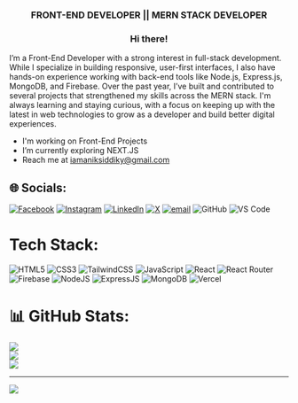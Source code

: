 <h3 align="center">FRONT-END DEVELOPER || MERN STACK DEVELOPER</h3>  

### <div align="center">Hi there!
I’m a Front-End Developer with a strong interest in full-stack development. While I specialize in building responsive, user-first interfaces, I also have hands-on experience working with back-end tools like Node.js, Express.js, MongoDB, and Firebase. Over the past year, I’ve built and contributed to several projects that strengthened my skills across the MERN stack. I'm always learning and staying curious, with a focus on keeping up with the latest in web technologies to grow as a developer and build better digital experiences.</div> 


- I'm working on Front-End Projects
- I’m currently exploring NEXT.JS
- Reach me at iamaniksiddiky@gmail.com


## 🌐 Socials:
[![Facebook](https://img.shields.io/badge/Facebook-%231877F2.svg?logo=Facebook&logoColor=white)](https://facebook.com/dev.anik.siddiky) [![Instagram](https://img.shields.io/badge/Instagram-%23E4405F.svg?logo=Instagram&logoColor=white)](https://instagram.com/anik_siddiky) [![LinkedIn](https://img.shields.io/badge/LinkedIn-%230077B5.svg?logo=linkedin&logoColor=white)](https://linkedin.com/in/anik-siddiky) [![X](https://img.shields.io/badge/X-black.svg?logo=X&logoColor=white)](https://x.com/codesbynik) [![email](https://img.shields.io/badge/Email-D14836?logo=gmail&logoColor=white)](mailto:iamaniksiddiky) ![GitHub](https://img.shields.io/badge/github-%2312100E.svg?style=for-the-badge&logo=github&logoColor=white)
![VS Code](https://img.shields.io/badge/VS_Code-%23007ACC.svg?style=for-the-badge&logo=visual-studio-code&logoColor=white)


# Tech Stack:
![HTML5](https://img.shields.io/badge/html5-%23E34F26.svg?style=for-the-badge&logo=html5&logoColor=white) ![CSS3](https://img.shields.io/badge/css3-%231572B6.svg?style=for-the-badge&logo=css3&logoColor=white) ![TailwindCSS](https://img.shields.io/badge/tailwindcss-%2338B2AC.svg?style=for-the-badge&logo=tailwind-css&logoColor=white) ![JavaScript](https://img.shields.io/badge/javascript-%23323330.svg?style=for-the-badge&logo=javascript&logoColor=%23F7DF1E) ![React](https://img.shields.io/badge/react-%2361DAFB.svg?style=for-the-badge&logo=react&logoColor=black) ![React Router](https://img.shields.io/badge/React_Router-%23CA4245.svg?style=for-the-badge&logo=react-router&logoColor=white) ![Firebase](https://img.shields.io/badge/firebase-%23039BE5.svg?style=for-the-badge&logo=firebase) ![NodeJS](https://img.shields.io/badge/node.js-%23339933.svg?style=for-the-badge&logo=node.js&logoColor=white) ![ExpressJS](https://img.shields.io/badge/express.js-%23000000.svg?style=for-the-badge&logo=express&logoColor=white) ![MongoDB](https://img.shields.io/badge/MongoDB-%234ea94b.svg?style=for-the-badge&logo=mongodb&logoColor=white) ![Vercel](https://img.shields.io/badge/vercel-%23000000.svg?style=for-the-badge&logo=vercel&logoColor=white)


# 📊 GitHub Stats:
![](https://github-readme-stats.vercel.app/api?username=anik-siddiky&theme=dark&hide_border=false&include_all_commits=false&count_private=false)<br/>
![](https://nirzak-streak-stats.vercel.app/?user=anik-siddiky&theme=dark&hide_border=false)<br/>
![](https://github-readme-stats.vercel.app/api/top-langs/?username=anik-siddiky&theme=dark&hide_border=false&include_all_commits=false&count_private=false&layout=compact)

---
[![](https://visitcount.itsvg.in/api?id=anik-siddiky&icon=0&color=0)](https://visitcount.itsvg.in)

<!-- Proudly created with GPRM ( https://gprm.itsvg.in ) -->
